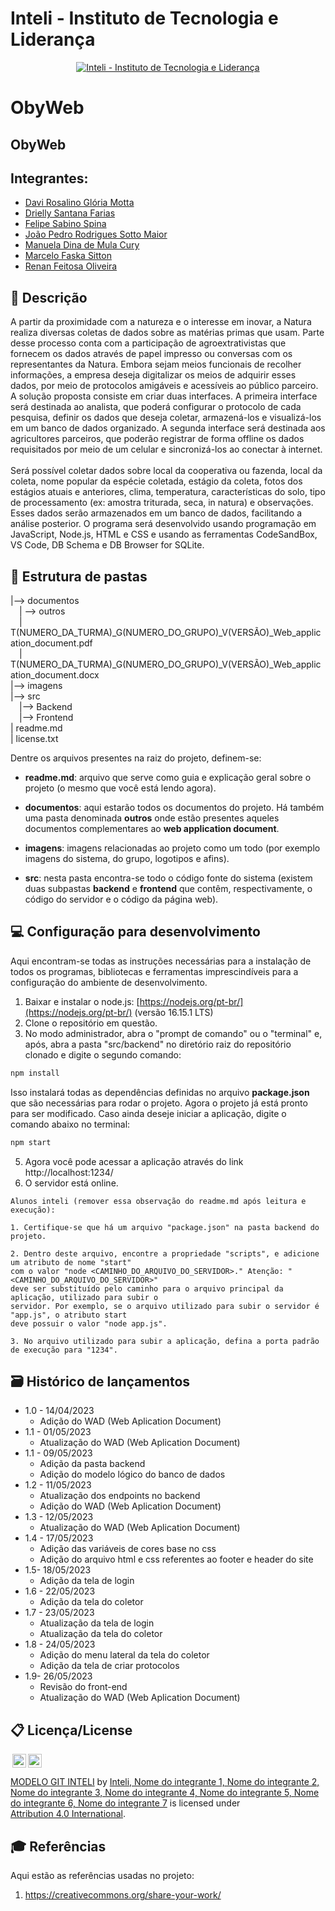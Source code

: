 # Inteli - Instituto de Tecnologia e Liderança

<p align="center">
<a href= "https://www.inteli.edu.br/"><img src="https://www.inteli.edu.br/wp-content/uploads/2021/08/20172028/marca_1-2.png" alt="Inteli - Instituto de Tecnologia e Liderança" border="0"></a>
</p>

# ObyWeb

## ObyWeb

## Integrantes:

- <a href="https://www.linkedin.com/in/davi-motta-53bba618b/">Davi Rosalino Glória Motta</a>
- <a href="https://www.linkedin.com/in/drielly-farias/">Drielly Santana Farias</a>
- <a href="https://www.linkedin.com/in/felipe-sabino-spina-b33372271/">Felipe Sabino Spina</a>
- <a href="https://www.linkedin.com/in/victorbarq/">João Pedro Rodrigues Sotto Maior</a>
- <a href="https://www.linkedin.com/in/victorbarq/">Manuela Dina de Mula Cury</a>
- <a href="https://www.linkedin.com/in/victorbarq/">Marcelo Faska Sitton</a>
- <a href="https://www.linkedin.com/in/renan-feitosa-44328524a/">Renan Feitosa Oliveira</a>

## 📝 Descrição

A partir da proximidade com a natureza e o interesse em inovar, a Natura realiza diversas coletas de dados sobre as matérias primas que usam. Parte desse processo conta com a participação de agroextrativistas que fornecem os dados através de papel impresso ou conversas com os representantes da Natura. Embora sejam meios funcionais de recolher informações, a empresa deseja digitalizar os meios de adquirir esses dados, por meio de protocolos amigáveis e acessíveis ao público parceiro.<br>
A solução proposta consiste em criar duas interfaces. A primeira interface será destinada ao analista, que poderá configurar o protocolo de cada pesquisa, definir os dados que deseja coletar, armazená-los e visualizá-los em um banco de dados organizado. A segunda interface será destinada aos agricultores parceiros, que poderão registrar de forma offline os dados requisitados por meio de um celular e sincronizá-los ao conectar à internet.<br>  
Será possível coletar dados sobre local da cooperativa ou fazenda, local da coleta, nome popular da espécie coletada, estágio da coleta, fotos dos estágios atuais e anteriores, clima, temperatura, características do solo, tipo de processamento (ex: amostra triturada, seca, in natura) e observações. Esses dados serão armazenados em um banco de dados, facilitando a análise posterior.
O programa será desenvolvido usando programação em JavaScript, Node.js, HTML e CSS e usando as ferramentas CodeSandBox, VS Code, DB Schema e DB Browser for SQLite.

## 📁 Estrutura de pastas

|--> documentos<br>
&emsp;| --> outros <br>
&emsp;| T(NUMERO_DA_TURMA)\_G(NUMERO_DO_GRUPO)\_V(VERSÃO)\_Web_application_document.pdf<br>
&emsp;| T(NUMERO_DA_TURMA)\_G(NUMERO_DO_GRUPO)\_V(VERSÃO)\_Web_application_document.docx<br>
|--> imagens<br>
|--> src<br>
&emsp;|--> Backend<br>
&emsp;|--> Frontend<br>
| readme.md<br>
| license.txt

Dentre os arquivos presentes na raiz do projeto, definem-se:

- <b>readme.md</b>: arquivo que serve como guia e explicação geral sobre o projeto (o mesmo que você está lendo agora).

- <b>documentos</b>: aqui estarão todos os documentos do projeto. Há também uma pasta denominada <b>outros</b> onde estão presentes aqueles documentos complementares ao <b>web application document</b>.

- <b>imagens</b>: imagens relacionadas ao projeto como um todo (por exemplo imagens do sistema, do grupo, logotipos e afins).

- <b>src</b>: nesta pasta encontra-se todo o código fonte do sistema (existem duas subpastas <b>backend</b> e <b>frontend</b> que contêm, respectivamente, o código do servidor e o código da página web).

## 💻 Configuração para desenvolvimento

Aqui encontram-se todas as instruções necessárias para a instalação de todos os programas, bibliotecas e ferramentas imprescindíveis para a configuração do ambiente de desenvolvimento.

1.  Baixar e instalar o node.js: [https://nodejs.org/pt-br/](https://nodejs.org/pt-br/) (versão 16.15.1 LTS)
2.  Clone o repositório em questão.
3.  No modo administrador, abra o "prompt de comando" ou o "terminal" e, após, abra a pasta "src/backend" no diretório raiz do repositório clonado e digite o segundo comando:

```sh
npm install
```

Isso instalará todas as dependências definidas no arquivo <b>package.json</b> que são necessárias para rodar o projeto. Agora o projeto já está pronto para ser modificado. Caso ainda deseje iniciar a aplicação, digite o comando abaixo no terminal:

```sh
npm start
```

5. Agora você pode acessar a aplicação através do link http://localhost:1234/
6. O servidor está online.

```
Alunos inteli (remover essa observação do readme.md após leitura e execução):

1. Certifique-se que há um arquivo "package.json" na pasta backend do projeto.

2. Dentro deste arquivo, encontre a propriedade "scripts", e adicione um atributo de nome "start"
com o valor "node <CAMINHO_DO_ARQUIVO_DO_SERVIDOR>." Atenção: "<CAMINHO_DO_ARQUIVO_DO_SERVIDOR>"
deve ser substituído pelo caminho para o arquivo principal da aplicação, utilizado para subir o
servidor. Por exemplo, se o arquivo utilizado para subir o servidor é "app.js", o atributo start
deve possuir o valor "node app.js".

3. No arquivo utilizado para subir a aplicação, defina a porta padrão de execução para "1234".
```

## 🗃 Histórico de lançamentos

- 1.0 - 14/04/2023
  - Adição do WAD (Web Aplication Document)
- 1.1 - 01/05/2023
  - Atualização do WAD (Web Aplication Document)
- 1.1 - 09/05/2023
  - Adição da pasta backend
  - Adição do modelo lógico do banco de dados
- 1.2 - 11/05/2023
  - Atualização dos endpoints no backend
  - Adição do WAD (Web Aplication Document)
- 1.3 - 12/05/2023
  - Atualização do WAD (Web Aplication Document)
- 1.4 - 17/05/2023
  - Adição das variáveis de cores base no css
  - Adição do arquivo html e css referentes ao footer e header do site
- 1.5- 18/05/2023
  - Adição da tela de login
- 1.6 - 22/05/2023
  - Adição da tela do coletor
- 1.7 - 23/05/2023
  - Atualização da tela de login
  - Atualização da tela do coletor
- 1.8 - 24/05/2023
  - Adição do menu lateral da tela do coletor
  - Adição da tela de criar protocolos
- 1.9- 26/05/2023
  - Revisão do front-end
  - Atualização do WAD (Web Aplication Document)

## 📋 Licença/License

<img style="height:22px!important;margin-left:3px;vertical-align:text-bottom;" src="https://mirrors.creativecommons.org/presskit/icons/cc.svg?ref=chooser-v1"><img style="height:22px!important;margin-left:3px;vertical-align:text-bottom;" src="https://mirrors.creativecommons.org/presskit/icons/by.svg?ref=chooser-v1"><p xmlns:cc="http://creativecommons.org/ns#" xmlns:dct="http://purl.org/dc/terms/"><a property="dct:title" rel="cc:attributionURL" href="https://github.com/Spidus/Teste_Final_1">MODELO GIT INTELI</a> by <a rel="cc:attributionURL dct:creator" property="cc:attributionName" href="https://www.yggbrasil.com.br/vr">Inteli, Nome do integrante 1, Nome do integrante 2, Nome do integrante 3, Nome do integrante 4, Nome do integrante 5, Nome do integrante 6, Nome do integrante 7</a> is licensed under <a href="http://creativecommons.org/licenses/by/4.0/?ref=chooser-v1" target="_blank" rel="license noopener noreferrer" style="display:inline-block;">Attribution 4.0 International</a>.</p>

## 🎓 Referências

Aqui estão as referências usadas no projeto:

1. <https://creativecommons.org/share-your-work/>
